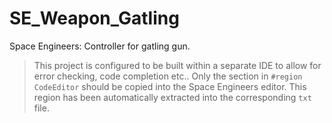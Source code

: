 # SE_Weapon_Gatling
Space Engineers: Controller for gatling gun.

> This project is configured to be built within a separate IDE to allow for error checking, code completion etc..
> Only the section in `#region CodeEditor` should be copied into the Space Engineers editor. This region has been automatically extracted into the corresponding `txt` file.